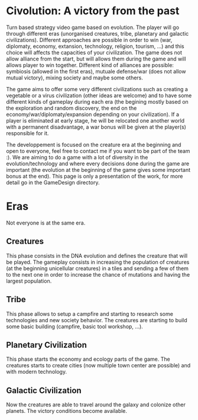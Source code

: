 # Civolution: A victory from the past
Turn based strategy video game based on evolution.
The player will go through different eras (unorganised creatures, tribe, planetary and galactic civilizations).
Different approaches are possible in order to win (war, diplomaty, economy, extansion, technology, religion, tourism, ...) and this choice will affects the capacities of your civilization. The game does not allow alliance from the start, but will allows them during the game and will allows player to win together.
Different kind of alliances are possible: symbiosis (allowed in the first eras), mutuale defense/war (does not allow mutual victory), mixing society and maybe some others.

The game aims to offer some very different civilizations such as creating a vegetable or a virus civilization (other ideas are welcome) and to have some different kinds of gameplay during each era (the begining mostly based on the exploration and random discovery, the end on the economy/war/diplomaty/expansion depending on your civilization).
If a player is eliminated at early stage, he will be relocated one another world with a permanent disadvantage, a war bonus will be given at the player(s) responsible for it.

The developpement is focused on the creature era at the beginning and open to everyone, feel free to contact me if you want to be part of the team :).
We are aiming to do a game with a lot of diversity in the evolution/technology and where every decisions done during the game are important (the evolution at the beginning of the game gives some important bonus at the end). This page is only a presentation of the work, for more detail go in the GameDesign directory.

# Eras

Not everyone is at the same era.

Creatures
---------

This phase consists in the DNA evolution and defines the creature that will be played. The gameplay consists in increasing the population of creatures (at the beginning unicellular creatures) in a tiles and sending a few of them to the next one in order to increase the chance of mutations and having the largest population.

Tribe
-----

This phase allows to setup a campfire and starting to research some technologies and new society behavior. The creatures are starting to build some basic building (campfire, basic tool workshop, ...).

Planetary Civilization
----------------------

This phase starts the economy and ecology parts of the game. The creatures starts to create cities (now multiple town center are possible) and with modern technology.

Galactic Civilization
---------------------

Now the creatures are able to travel around the galaxy and colonize other planets. The victory conditions become available.
